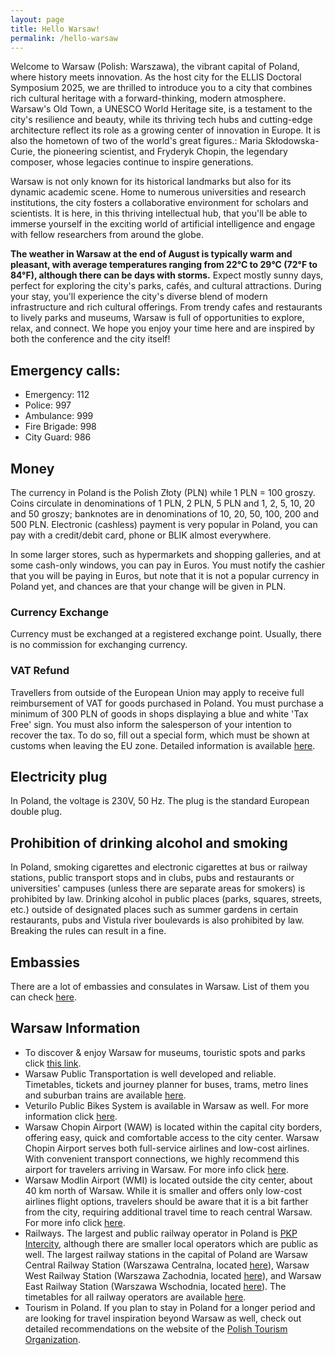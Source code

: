 ```yaml
---
layout: page
title: Hello Warsaw!
permalink: /hello-warsaw
---
```


Welcome to Warsaw (Polish: Warszawa), the vibrant capital of Poland, where history meets innovation. As the host city for the ELLIS Doctoral Symposium 2025, we are thrilled to introduce you to a city that combines rich cultural heritage with a forward-thinking, modern atmosphere. Warsaw's Old Town, a UNESCO World Heritage site, is a testament to the city's resilience and beauty, while its thriving tech hubs and cutting-edge architecture reflect its role as a growing center of innovation in Europe. It is also the hometown of two of the world's great figures.: Maria Skłodowska-Curie, the pioneering scientist, and Fryderyk Chopin, the legendary composer, whose legacies continue to inspire generations.

Warsaw is not only known for its historical landmarks but also for its dynamic academic scene. Home to numerous universities and research institutions, the city fosters a collaborative environment for scholars and scientists. It is here, in this thriving intellectual hub, that you'll be able to immerse yourself in the exciting world of artificial intelligence and engage with fellow researchers from around the globe.

**The weather in Warsaw at the end of August is typically warm and pleasant, with average temperatures ranging from 22°C to 29°C (72°F to 84°F), although there can be days with storms.** Expect mostly sunny days, perfect for exploring the city's parks, cafés, and cultural attractions. During your stay, you'll experience the city's diverse blend of modern infrastructure and rich cultural offerings. From trendy cafes and restaurants to lively parks and museums, Warsaw is full of opportunities to explore, relax, and connect. We hope you enjoy your time here and are inspired by both the conference and the city itself!

## Emergency calls:
- Emergency: 112
- Police: 997
- Ambulance: 999
- Fire Brigade: 998
- City Guard: 986

## Money
The currency in Poland is the Polish Złoty (PLN) while 1 PLN = 100 groszy.
Coins circulate in denominations of 1 PLN, 2 PLN, 5 PLN and 1, 2, 5, 10, 20 and 50 groszy; banknotes are in denominations of 10, 20, 50, 100, 200 and 500 PLN.
Electronic (cashless) payment is very popular in Poland, you can pay with a credit/debit card, phone or BLIK almost everywhere.

In some larger stores, such as hypermarkets and shopping galleries, and at some cash-only windows, you can pay in Euros. You must notify the cashier that you will be paying in Euros, but note that it is not a popular currency in Poland yet, and chances are that your change will be given in PLN.

### Currency Exchange
Currency must be exchanged at a registered exchange point. Usually, there is no commission for exchanging currency.

### VAT Refund
Travellers from outside of the European Union may apply to receive full reimbursement of VAT for goods purchased in Poland. You must purchase a minimum of 300 PLN of goods in shops displaying a blue and white 'Tax Free' sign. You must also inform the salesperson of your intention to recover the tax. To do so, fill out a special form, which must be shown at customs when leaving the EU zone. Detailed information is available [here](https://www.globalblue.com/en/shoppers/how-to-shop-tax-free/destinations/poland).

## Electricity plug
In Poland, the voltage is 230V, 50 Hz. The plug is the standard European double plug.

## Prohibition of drinking alcohol and smoking
In Poland, smoking cigarettes and electronic cigarettes at bus or railway stations, public transport stops and in clubs, pubs and restaurants or universities' campuses (unless there are separate areas for smokers) is prohibited by law. Drinking alcohol in public places (parks, squares, streets, etc.) outside of designated places such as summer gardens in certain restaurants, pubs and Vistula river boulevards is also prohibited by law. Breaking the rules can result in a fine.

## Embassies
There are a lot of embassies and consulates in Warsaw. List of them you can check [here](https://embassies.net/poland/warsaw).

## Warsaw Information
- To discover & enjoy Warsaw for museums, touristic spots and parks click [this link](https://go2warsaw.pl/en/main-page/).
- Warsaw Public Transportation is well developed and reliable. Timetables, tickets and journey planner for buses, trams, metro lines and suburban trains are available [here](https://www.wtp.waw.pl/en/).
- Veturilo Public Bikes System is available in Warsaw as well. For more information click [here](https://veturilo.waw.pl/en/).
- Warsaw Chopin Airport (WAW) is located within the capital city borders, offering easy, quick and comfortable access to the city center. Warsaw Chopin Airport serves both full-service airlines and low-cost airlines. With convenient transport connections, we highly recommend this airport for travelers arriving in Warsaw. For more info click [here](https://www.lotnisko-chopina.pl/en/index.html).
- Warsaw Modlin Airport (WMI) is located outside the city center, about 40 km north of Warsaw. While it is smaller and offers only low-cost airlines flight options, travelers should be aware that it is a bit farther from the city, requiring additional travel time to reach central Warsaw. For more info click [here](https://en.modlinairport.pl/).
- Railways. The largest and public railway operator in Poland is [PKP Intercity](https://www.intercity.pl/en/), although there are smaller local operators which are public as well. The largest railway stations in the capital of Poland are Warsaw Central Railway Station (Warszawa Centralna, located [here](https://maps.app.goo.gl/rZHjvRHdUhgVHMoq9)), Warsaw West Railway Station (Warszawa Zachodnia, located [here](https://maps.app.goo.gl/icPRu37dcYQE6g78A)), and Warsaw East Railway Station (Warszawa Wschodnia, located [here](https://maps.app.goo.gl/pCCar3yu5P8ZJhee6)). The timetables for all railway operators are available [here](https://rozklad-pkp.pl/en).
- Tourism in Poland. If you plan to stay in Poland for a longer period and are looking for travel inspiration beyond Warsaw as well, check out detailed recommendations on the website of the [Polish Tourism Organization](https://www.poland.travel/en/).